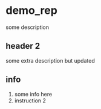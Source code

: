 # demo_rep

some description

## header 2

some extra description but updated

## info

1. some info here
2. instruction 2
